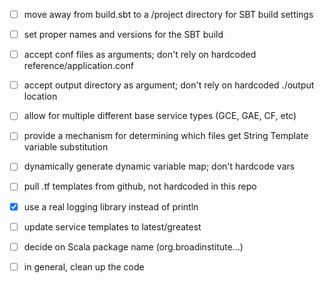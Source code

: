 

- [ ] move away from build.sbt to a /project directory for
SBT build settings
- [ ] set proper names and versions for the SBT build
- [ ] accept conf files as arguments; don't rely on
hardcoded reference/application.conf
- [ ] accept output directory as argument; don't rely on
hardcoded ./output location
- [ ] allow for multiple different base service types (GCE, GAE, CF, etc)
- [ ] provide a mechanism for determining which files get String Template
variable substitution
- [ ] dynamically generate dynamic variable map; don't hardcode vars 
- [ ] pull .tf templates from github, not hardcoded in this repo
- [x] use a real logging library instead of println
- [ ] update service templates to latest/greatest
- [ ] decide on Scala package name (org.broadinstitute...)
- [ ] in general, clean up the code 


